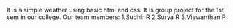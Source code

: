 It is a simple weather using basic html and css.
It is group project for the 1st sem in our college.
Our team members:
    1.Sudhir R
    2.Surya R
    3.Viswanthan P
